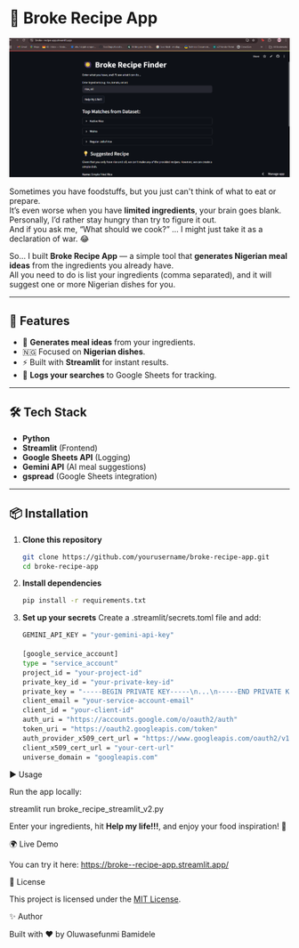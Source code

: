 # 🥘 Broke Recipe App

![App Screenshot](broke_recipe.png)


Sometimes you have foodstuffs, but you just can't think of what to eat or prepare.  
It’s even worse when you have **limited ingredients**, your brain goes blank.  
Personally, I’d rather stay hungry than try to figure it out.  
And if you ask me, “What should we cook?” … I might just take it as a declaration of war. 😂

So… I built **Broke Recipe App** — a simple tool that **generates Nigerian meal ideas** from the ingredients you already have.  
All you need to do is list your ingredients (comma separated), and it will suggest one or more Nigerian dishes for you.

---

## 🚀 Features
- 🍛 **Generates meal ideas** from your ingredients.
- 🇳🇬 Focused on **Nigerian dishes**.
- ⚡ Built with **Streamlit** for instant results.
- 📜 **Logs your searches** to Google Sheets for tracking.

---

## 🛠️ Tech Stack
- **Python**
- **Streamlit** (Frontend)
- **Google Sheets API** (Logging)
- **Gemini API** (AI meal suggestions)
- **gspread** (Google Sheets integration)

---

## 📦 Installation

1. **Clone this repository**
   ```bash
   git clone https://github.com/yourusername/broke-recipe-app.git
   cd broke-recipe-app
2. **Install dependencies**
   ```bash
   pip install -r requirements.txt
   ```


3. **Set up your secrets**
  Create a .streamlit/secrets.toml file and add:
    ```bash
    GEMINI_API_KEY = "your-gemini-api-key"

    [google_service_account]
    type = "service_account"
    project_id = "your-project-id"
    private_key_id = "your-private-key-id"
    private_key = "-----BEGIN PRIVATE KEY-----\n...\n-----END PRIVATE KEY-----\n"
    client_email = "your-service-account-email"
    client_id = "your-client-id"
    auth_uri = "https://accounts.google.com/o/oauth2/auth"
    token_uri = "https://oauth2.googleapis.com/token"
    auth_provider_x509_cert_url = "https://www.googleapis.com/oauth2/v1/certs"
    client_x509_cert_url = "your-cert-url"
    universe_domain = "googleapis.com"
    ```
▶️ Usage

Run the app locally:

streamlit run broke_recipe_streamlit_v2.py


Enter your ingredients, hit **Help my life!!!**, and enjoy your food inspiration! 🍲

🌍 Live Demo

You can try it here: https://broke--recipe-app.streamlit.app/


📜 License

This project is licensed under the [MIT License](LICENSE).

✨ Author

Built with ❤️ by Oluwasefunmi Bamidele

